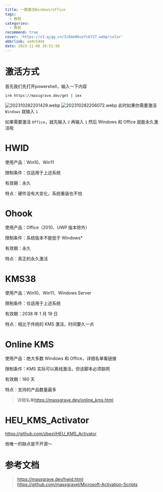 ```yaml
---
title: 一键激活Windows/office
tags:
  - 教程
categories:
  - 教程
recommend: true
cover: 'https://s3.qjqq.cn/3/64e06ce7c6727.webp!color'
abbrlink: aa9c54d4
date: 2023-11-06 16:51:56
---
```

# 激活方式
首先我们先打开powershell，输入一下内容
```CODE
irm https://massgrave.dev/get | iex
```
![202310282201429.webp](https://s3.qjqq.cn/3/6546467868cf1.webp!color)
![202310282206072.webp](https://s3.qjqq.cn/3/654646cf7366e.webp!color)
此时如果你需要激活 ```Windows``` 就输入 ```1```

如果需要激活 ```Office```，就先输入 ```2``` 再输入 ```1```
然后 Windows 和 Office 就能永久激活啦
# HWID
使用产品：Win10、Win11

限制条件：仅适用于上述系统

有效期：永久

特点：硬件没有大变化，系统重装也不怕

# Ohook
使用产品：Office（2010、UWP 版本除外）

限制条件：系统版本不能低于 Windows*

有效期：永久

特点：真正的永久激活

# KMS38
使用产品：Win10、Win11、Windows Server

限制条件：仅适用于上述系统

有效期：2038 年 1 月 19 日

特点：相比于传统的 KMS 激活，时间要久一点

# Online KMS
使用产品：绝大多数 Windows 和 Office，详细名单看链接

限制条件：KMS 实际可以离线激活，但该脚本必须联网

有效期：180 天

特点：支持的产品数量最多
> 详细名单<u>https://massgrave.dev/online_kms.html</u>

# HEU_KMS_Activator
<u>https://github.com/zbezj/HEU_KMS_Activator</u>

他唯一的缺点是不开源～
# 参考文档
> https://massgrave.dev/hwid.html
> https://github.com/massgravel/Microsoft-Activation-Scripts